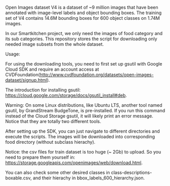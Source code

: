 Open Images dataset V4 is a dataset of ~9 million images that have been annotated with image-level labels and object bounding boxes. The training set of V4 contains 14.6M bounding boxes for 600 object classes on 1.74M images.    

In our Smartkitchen project, we only need the images of food category and its sub categories. This repository stores the script for downloading only needed image subsets from the whole dataset.   

Usage:  

For using the downloading tools, you need to first set up gsutil with Google Cloud SDK and require an account access at CVDFoundation(http://www.cvdfoundation.org/datasets/open-images-dataset/signup.html).
 
The introduction for installing gsutil: https://cloud.google.com/storage/docs/gsutil_install#deb.  

Warning: On some Linux distributions, like Ubuntu LTS, another tool named gsutil, by GrandStream BudgeTone, is pre-installed. If you run this command instead of the Cloud Storage gsutil, it will likely print an error message. Notice that they are totally two different tools.  

After setting up the SDK, you can just navigate to different directories and execute the scripts. The images will be downloaded into corresponding food directory (without subclass hierachy). 

Notice: the csv files for train dataset is too huge (~ 2Gb) to upload. So you need to prepare them yourself in: https://storage.googleapis.com/openimages/web/download.html.

You can also check some other desired classes in class-descriptions-boxable.csv, and their hierachy in bbox_labels_600_hierarchy.json.
